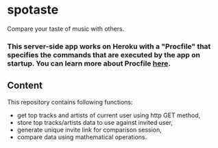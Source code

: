 # spotaste
Compare your taste of music with others.
### This server-side app works on Heroku with a "**Procfile**" that specifies the commands that are executed by the app on startup. You can learn more about Procfile [here](https://devcenter.heroku.com/articles/procfile).
## Content
This repository contains following functions:
- get top tracks and artists of current user using http GET method,
- store top tracks/artists data to use against invited user,
- generate unique invite link for comparison session,
- compare data using mathematical operations.
